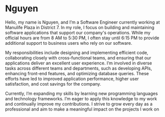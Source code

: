 # Nguyen

Hello, my name is Nguyen, and I’m a Software Engineer currently working at Manulife Plaza in District 7. In my role, I focus on building and maintaining software applications that support our company's operations. While my official hours are from 8 AM to 5:30 PM, I often stay until 6:15 PM to provide additional support to business users who rely on our software.

My responsibilities include designing and implementing efficient code, collaborating closely with cross-functional teams, and ensuring that our applications deliver an excellent user experience. I’m involved in diverse tasks across different teams and departments, such as developing APIs, enhancing front-end features, and optimizing database queries. These efforts have led to improved application performance, higher user satisfaction, and cost savings for the company.

Currently, I’m expanding my skills by learning new programming languages and technology frameworks. I’m eager to apply this knowledge to my work and continually improve my contributions. I strive to grow every day as a professional and aim to make a meaningful impact on the projects I work on